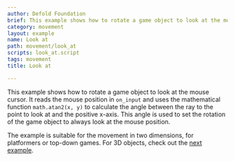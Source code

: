 ```yaml
---
author: Defold Foundation
brief: This example shows how to rotate a game object to look at the mouse cursor
category: movement
layout: example
name: Look at
path: movement/look_at
scripts: look_at.script
tags: movement
title: Look at

---
```


This example shows how to rotate a game object to look at the mouse cursor. It reads the mouse position in `on_input` and uses the mathematical function `math.atan2(x, y)` to calculate the angle between the ray to the point to look at and the positive x-axis. This angle is used to set the rotation of the game object to always look at the mouse position. 

The example is suitable for the movement in two dimensions, for platformers or top-down games. For 3D objects, check out the [next example](/examples/movement/look_rotation/).